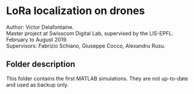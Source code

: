 # LoRa localization on drones

Author: Victor Delafontaine.  
Master project at Swisscom Digital Lab, supervised by the LIS-EPFL.  
February to August 2019.  
Supervisors: Fabrizio Schiano, Giuseppe Cocco, Alexandru Rusu.  


## Folder description

This folder contains the first MATLAB simulations. They are not up-to-date and used as backup only.